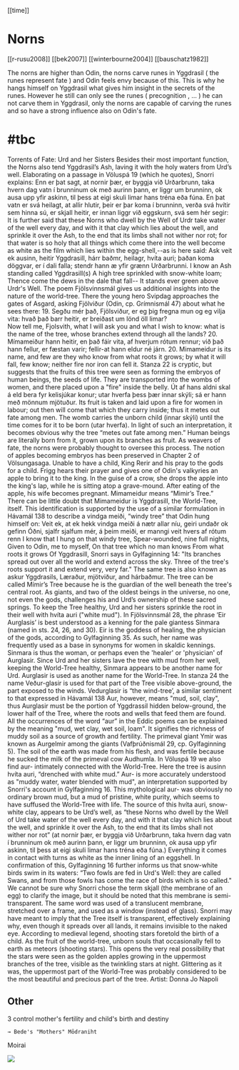 

[[time]]



# Norns

[[r-rusu2008]]
[[bek2007]]
[[winterbourne2004]]
[[bauschatz1982]]

The norns are higher than Odin, the norns carve runes in Yggdrasil ( the runes represent fate ) and Odin feels envy because of this. This is why he hangs himself on Yggdrasil what gives him insight in the secrets of the runes. However he still can only see the runes ( precognition , ... ) he can not carve them in Yggdrasil, only the norns are capable of carving the runes and so have a strong influence also on Odin's fate.


# #tbc 
Torrents of Fate: Urd and her Sisters
Besides their most important function, the Norns also tend Yggdrasil’s Ash, laving it with the holy waters from Urd’s well. Elaborating on a passage in Völuspá 19 (which he quotes), Snorri explains:
Enn er þat sagt, at nornir þær, er byggja við Urðarbrunn, taka hvern dag vatn í brunninum ok með aurinn þann, er liggr um brunninn, ok ausa upp yfir askinn, til þess at eigi skuli limar hans tréna eða fúna. En þat vatn er svá heilagt, at allir hlutir, þeir er þar koma í brunninn, verða svá hvítir sem hinna sú, er skjall heitir, er innan liggr við eggskurn, svá sem hér segir:
It is further said that these Norns who dwell by the Well of Urdr take water of the well every day, and with it that clay which lies about the well, and sprinkle it over the Ash, to the end that its limbs shall not wither nor rot; for that water is so holy that all things which come there into the well become as white as the film which lies within the egg-shell,--as is here said:
Ask veit ek ausinn,
heitir Yggdrasill,
hárr baðmr, heilagr,
hvíta auri;
þaðan koma döggvar,
er í dali falla;
stendr hann æ yfir grænn
Urðarbrunni.
I know an Ash standing
called Yggdrasill(s)
A high tree sprinkled
with snow-white loam;
Thence come the dews
 in the dale that fall--
It stands ever green
above Urdr's Well.
The poem Fjölsvinnsmál gives us additional insights into the nature of the world-tree. There the young hero Svipdag approaches the gates of Asgard, asking Fjölviður (Odin, cp. Grímnismál 47) about what he sees there: 
19. Segðu mér það, Fjölsviður,
er eg þig fregna mun
og eg vilja vita:
hvað það barr heitir,
 er breiðast um lönd öll limar?  
Now tell me, Fjolsvith,
what I will ask you
and what I wish to know:
what is the name of the tree,
whose branches extend
through all the lands? 
20. Mímameiður hann heitir,
en það fáir vita,
af hverjum rótum rennur;
við það hann fellur, er fæstan varir;
fellir-at hann eldur né járn. 
20. Mimameidur is its name,
and few are they who know
from what roots it grows;
by what it will fall, few  know;
neither fire nor iron can fell it.
Stanza 22 is cryptic, but suggests that the fruits of this tree were seen as forming the embryos of human beings, the seeds of life. They are transported into the wombs of women, and there placed upon a "fire" inside the belly. 
Út af hans aldni
skal á eld bera
fyr kelisjúkar konur;
utar hverfa þess
þær innar skýli;
sá er hann með
mönnum mjötuður.
Its fruit is taken
and laid upon a fire
for women in labour;
out then will come
that which they carry inside;
thus it metes out fate among men.
The womb carries the unborn child (innar skýli) until the time comes for it to be born (utar hverfa). In light of such an interpretation, it becomes obvious why the tree “metes out fate among men.” Human beings are literally born from it, grown upon its branches as fruit. As weavers of fate, the norns were probably thought to oversee this process. The notion of apples becoming embryos has been preserved in Chapter 2 of Völsungasaga. Unable to have a child, King Rerir and his pray to the gods for a child. Frigg hears their prayer and gives one of Odin's valkyries an apple to bring it to the king. In the guise of a crow, she drops the apple into the king's lap, while he is sitting atop a grave-mound. After eating of the apple, his wife becomes pregnant.
Mimameidur means “Mimir’s Tree.” There can be little doubt that Mimameidur is Yggdrasill, the World-Tree, itself. This identification is supported by the use of a similar formulation in Hávamál 138 to describe a vindga meiði, “windy tree” that Odin hung himself on:
 Veit ek, at ek hekk
vindga meiði á
nætr allar níu,
geiri undaðr
ok gefinn Óðni,
sjalfr sjalfum mér,
á þeim meiði,
er manngi veit
hvers af rótum renn
I know that I hung
on that windy tree,
Spear-wounded,
nine full nights,
Given to Odin,
me to myself,
On that tree which no man knows
From what roots it grows
Of Yggdrasill, Snorri says in Gylfaginning 14: "Its branches spread out over all the world and extend across the sky. Three of the tree's roots support it and extend very, very far."  The same tree is also known as askur Yggdrasils, Læraður, mjötviður, and hárbaðmur. The tree can be called Mímir’s Tree because he is the guardian of the well beneath the tree's central root. As giants, and two of the oldest beings in the universe, no one, not even the gods, challenges his and Urd’s ownership of these sacred springs. To keep the Tree healthy, Urd and her sisters sprinkle the root in their well with hvíta auri ("white mud"). 
In Fjölsvinnsmál 28, the phrase ‘Eir Aurglasis’ is best understood as a kenning for the pale giantess Sinmara (named in sts. 24, 26, and 30). Eir is the goddess of healing, the physician of the gods, according to Gylfaginning 35. As such, her name was frequently used as a base in synonyms for women in skaldic kennings. Sinmara is thus the woman, or perhaps even the 'healer' or 'physician' of Aurglasir. Since Urd and her sisters lave the tree with mud from her well, keeping the World-Tree healthy, Sinmara appears to be another name for Urd.  Aurglasir is used as another name for the World-Tree. In stanza 24 the name Veður-glasir is used for that part of the Tree visible above-ground, the part exposed to the winds. Vedurglasir is “the wind-tree’, a similar sentiment to that expressed in Hávamál 138  Aur, however, means "mud, soil, clay", thus Aurglasir must be the portion of Yggdrassil hidden below-ground, the lower half of the Tree, where the roots and wells that feed them are found.
All the occurrences of the word “aur” in the Eddic poems can be explained by the meaning "mud, wet clay, wet soil, loam". It signifies the richness of muddy soil as a source of growth and fertility. The primeval giant Ymir was known as Aurgelmir among the giants (Vafþrúðnismál 29, cp. Gylfaginning 5). The soil of the earth was made from his flesh, and was fertile because he sucked the milk of the primeval cow Audhumla. In Völuspá 19 we also find aur- intimately connected with the World-Tree. Here the tree is ausinn hvíta auri, “drenched with white mud.” Aur- is more accurately understood as "muddy water, water blended with mud", an interpretation supported by Snorri's account in Gylfaginning 16.
This mythological aur- was obviously no ordinary brown mud, but a mud of pristine, white purity, which seems to have suffused the World-Tree with life. The source of this hvíta auri, snow-white clay, appears to be Urd’s well, as “these Norns who dwell by the Well of Urd take water of the well every day, and with it that clay which lies about the well, and sprinkle it over the Ash, to the end that its limbs shall not wither nor rot” (at nornir þær, er byggja við Urðarbrunn, taka hvern dag vatn í brunninum ok með aurinn þann, er liggr um brunninn, ok ausa upp yfir askinn, til þess at eigi skuli limar hans tréna eða fúna.) Everything it comes in contact with turns as white as the inner lining of an eggshell. In confirmation of this, Gylfaginning 16 further informs us that snow-white birds swim in its waters: 
“Two fowls are fed in Urd's Well: they are called Swans, and from those fowls has come the race of birds which is so called."
We cannot be sure why Snorri chose the term skjall (the membrane of an egg) to clarify the image, but it should be noted that this membrane is semi-transparent. The same word was used of a translucent membrane, stretched over a frame, and used as a window (instead of glass). Snorri may have meant to imply that the Tree itself is transparent, effectively explaining why, even though it spreads over all lands, it remains invisible to the naked eye. According to medieval legend, shooting stars foretold the birth of a child. As the fruit of the world-tree, unborn souls that occasionally fell to earth as meteors (shooting stars). This opens the very real possibility that the stars were seen as the golden apples growing in the uppermost branches of the tree, visible as the twinkling stars at night. Glittering as it was, the uppermost part of the World-Tree was probably considered to be the most beautiful and precious part of the tree.
Artist: Donna Jo Napoli


## Other
3
control mother's fertility and child's birth and destiny


	→ Bede's "Mothers" Mōdraniht
	
Moirai



![](a/98375.jpg)